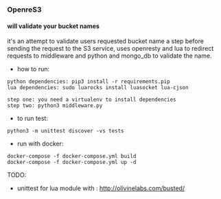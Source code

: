 ### OpenreS3

#### will validate your bucket names
it's an attempt to validate users requested bucket name a step before sending the request to
the S3 service, uses openresty and lua to redirect requests to middleware and python and
mongo_db to validate the name.


- how to run:

```
python dependencies: pip3 install -r requirements.pip
lua dependencies: sudo luarocks install luasocket lua-cjson
```

```
step one: you need a virtualenv to install dependencies
step two: python3 middleware.py 
```

- to run test:
```
python3 -m unittest discover -vs tests
```

- run with docker:
```
docker-compose -f docker-compose.yml build
docker-compose -f docker-compose.yml up -d
```

TODO:
- unittest for lua module with : http://olivinelabs.com/busted/